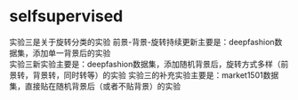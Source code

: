 # selfsupervised
实验三是关于旋转分类的实验
前景-背景-旋转持续更新主要是：deepfashion数据集，添加单一背景后的实验       
实验三新实验主要是：deepfashion数据集，添加随机背景后，旋转方式多样（前景转，背景转，同时转等）的实验
实验三的补充实验主要是：market1501数据集，直接贴在随机背景后（或者不贴背景）的实验
